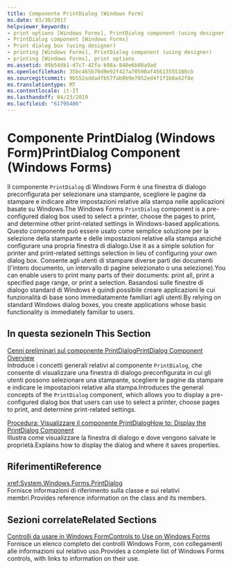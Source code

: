 ```yaml
---
title: Componente PrintDialog (Windows Form)
ms.date: 03/30/2017
helpviewer_keywords:
- print options [Windows Forms], PrintDialog component (using designer)
- PrintDialog component [Windows Forms]
- Print dialog box (using designer)
- printing [Windows Forms], PrintDialog component (using designer)
- printing [Windows Forms], print options
ms.assetid: 09b54db1-d7c7-42fa-b98a-840e6b80a9ad
ms.openlocfilehash: 35bc465b70d9e92f427a70590af45613555380cb
ms.sourcegitcommit: 9b552addadfb57fab0b9e7852ed4f1f1b8a42f8e
ms.translationtype: MT
ms.contentlocale: it-IT
ms.lasthandoff: 04/23/2019
ms.locfileid: "61795486"
---
```

# <a name="printdialog-component-windows-forms"></a><span data-ttu-id="93eb0-102">Componente PrintDialog (Windows Form)</span><span class="sxs-lookup"><span data-stu-id="93eb0-102">PrintDialog Component (Windows Forms)</span></span>
<span data-ttu-id="93eb0-103">Il componente `PrintDialog` di Windows Form è una finestra di dialogo preconfigurata per selezionare una stampante, scegliere le pagine da stampare e indicare altre impostazioni relative alla stampa nelle applicazioni basate su Windows.</span><span class="sxs-lookup"><span data-stu-id="93eb0-103">The Windows Forms `PrintDialog` component is a pre-configured dialog box used to select a printer, choose the pages to print, and determine other print-related settings in Windows-based applications.</span></span> <span data-ttu-id="93eb0-104">Questo componente può essere usato come semplice soluzione per la selezione della stampante e delle impostazioni relative alla stampa anziché configurare una propria finestra di dialogo.</span><span class="sxs-lookup"><span data-stu-id="93eb0-104">Use it as a simple solution for printer and print-related settings selection in lieu of configuring your own dialog box.</span></span> <span data-ttu-id="93eb0-105">Consente agli utenti di stampare diverse parti dei documenti (l'intero documento, un intervallo di pagine selezionato o una selezione).</span><span class="sxs-lookup"><span data-stu-id="93eb0-105">You can enable users to print many parts of their documents: print all, print a specified page range, or print a selection.</span></span> <span data-ttu-id="93eb0-106">Basandosi sulle finestre di dialogo standard di Windows è quindi possibile creare applicazioni le cui funzionalità di base sono immediatamente familiari agli utenti.</span><span class="sxs-lookup"><span data-stu-id="93eb0-106">By relying on standard Windows dialog boxes, you create applications whose basic functionality is immediately familiar to users.</span></span>  
  
## <a name="in-this-section"></a><span data-ttu-id="93eb0-107">In questa sezione</span><span class="sxs-lookup"><span data-stu-id="93eb0-107">In This Section</span></span>  
 [<span data-ttu-id="93eb0-108">Cenni preliminari sul componente PrintDialog</span><span class="sxs-lookup"><span data-stu-id="93eb0-108">PrintDialog Component Overview</span></span>](printdialog-component-overview-windows-forms.md)  
 <span data-ttu-id="93eb0-109">Introduce i concetti generali relativi al componente `PrintDialog`, che consente di visualizzare una finestra di dialogo preconfigurata in cui gli utenti possono selezionare una stampante, scegliere le pagine da stampare e indicare le impostazioni relative alla stampa.</span><span class="sxs-lookup"><span data-stu-id="93eb0-109">Introduces the general concepts of the `PrintDialog` component, which allows you to display a pre-configured dialog box that users can use to select a printer, choose pages to print, and determine print-related settings.</span></span>  
  
 [<span data-ttu-id="93eb0-110">Procedura: Visualizzare il componente PrintDialog</span><span class="sxs-lookup"><span data-stu-id="93eb0-110">How to: Display the PrintDialog Component</span></span>](how-to-display-the-printdialog-component.md)  
 <span data-ttu-id="93eb0-111">Illustra come visualizzare la finestra di dialogo e dove vengono salvate le proprietà.</span><span class="sxs-lookup"><span data-stu-id="93eb0-111">Explains how to display the dialog and where it saves properties.</span></span>  
  
## <a name="reference"></a><span data-ttu-id="93eb0-112">Riferimenti</span><span class="sxs-lookup"><span data-stu-id="93eb0-112">Reference</span></span>  
 <xref:System.Windows.Forms.PrintDialog>  
 <span data-ttu-id="93eb0-113">Fornisce informazioni di riferimento sulla classe e sui relativi membri.</span><span class="sxs-lookup"><span data-stu-id="93eb0-113">Provides reference information on the class and its members.</span></span>  
  
## <a name="related-sections"></a><span data-ttu-id="93eb0-114">Sezioni correlate</span><span class="sxs-lookup"><span data-stu-id="93eb0-114">Related Sections</span></span>  
 [<span data-ttu-id="93eb0-115">Controlli da usare in Windows Form</span><span class="sxs-lookup"><span data-stu-id="93eb0-115">Controls to Use on Windows Forms</span></span>](controls-to-use-on-windows-forms.md)  
 <span data-ttu-id="93eb0-116">Fornisce un elenco completo dei controlli Windows Form, con collegamenti alle informazioni sul relativo uso.</span><span class="sxs-lookup"><span data-stu-id="93eb0-116">Provides a complete list of Windows Forms controls, with links to information on their use.</span></span>

